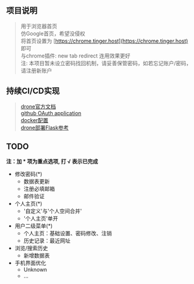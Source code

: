 ## 项目说明
> 用于浏览器首页  
> 仿Google首页，希望没侵权  
> 将首页设置为 [https://chrome.tinger.host](https://chrome.tinger.host) 即可  
> 与chrome插件: new tab redirect 连用效果更好  
> 注: 本项目暂未设立密码找回机制，请妥善保管密码，如若忘记账户/密码，请注册新账户  

## 持续CI/CD实现
> [drone官方文档](https://docs.drone.io/)  
> [github OAuth application](https://github.com/settings/applications/new)  
> [docker配置](https://www.runoob.com/docker/docker-compose.html)  
> [drone部署Flask参考](https://www.it610.com/article/1282492403860652032.htm)  

## TODO
**注：加 \* 项为重点选项, 打 √ 表示已完成**
+ 修改密码(*)  
    - 数据表更新  
    - 注册必填邮箱  
    - 邮件验证  
+ 个人主页(*)  
    - '自定义'与'个人空间合并'  
    - '个人主页'单开  
+ 用户二级菜单(*)
    - 个人主页：基础设置、密码修改、注销    
    - 历史记录：最近网址  
+ 浏览/搜索历史  
    - 新增数据表  
+ 手机界面优化  
    - Unknown
    - ...  